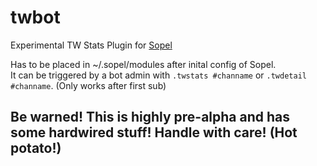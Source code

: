 # twbot
Experimental TW Stats Plugin for [Sopel](https://sopel.chat/)

Has to be placed in ~/.sopel/modules after inital config of Sopel.  
It can be triggered by a bot admin with `.twstats #channame` or `.twdetail #channame`.
(Only works after first sub)

## Be warned! This is highly pre-alpha and has some hardwired stuff! Handle with care! (Hot potato!)
